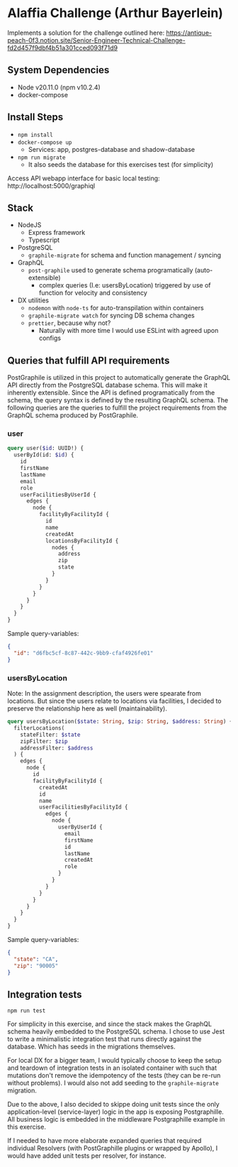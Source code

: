 # Alaffia Challenge (Arthur Bayerlein)

Implements a solution for the challenge outlined here: https://antique-peach-0f3.notion.site/Senior-Engineer-Technical-Challenge-fd2d457f9dbf4b51a301cced093f71d9

## System Dependencies

- Node v20.11.0 (npm v10.2.4)
- docker-compose

## Install Steps

- `npm install`
- `docker-compose up`
  - Services: app, postgres-database and shadow-database
- `npm run migrate`
  - It also seeds the database for this exercises test (for simplicity)

Access API webapp interface for basic local testing: http://localhost:5000/graphiql

## Stack

- NodeJS
  - Express framework
  - Typescript
- PostgreSQL
  - `graphile-migrate` for schema and function management / syncing
- GraphQL
  - `post-graphile` used to generate schema programatically (auto-extensible)
    - complex queries (I.e: usersByLocation) triggered by use of function for velocity and consistency
- DX utilities
  - `nodemon` with `node-ts` for auto-transpilation within containers
  - `graphile-migrate watch` for syncing DB schema changes
  - `prettier`, because why not?
    - Naturally with more time I would use ESLint with agreed upon configs

## Queries that fulfill API requirements

PostGraphile is utilized in this project to automatically generate the GraphQL API directly from the PostgreSQL database schema. This will make it inherently extensible. Since the API is defined programatically from the schema, the query syntax is defined by the resulting GraphQL schema. The following queries are the queries to fulfill the project requirements from the GraphQL schema produced by PostGraphile.

### user

```graphql
query user($id: UUID!) {
  userById(id: $id) {
    id
    firstName
    lastName
    email
    role
    userFacilitiesByUserId {
      edges {
        node {
          facilityByFacilityId {
            id
            name
            createdAt
            locationsByFacilityId {
              nodes {
                address
                zip
                state
              }
            }
          }
        }
      }
    }
  }
}
```

Sample query-variables:

```json
{
  "id": "d6fbc5cf-8c87-442c-9bb9-cfaf4926fe01"
}
```

### usersByLocation

Note: In the assignment description, the users were spearate from locations. But since the users relate to locations via facilities, I decided to preserve the relationship here as well (maintainability).

```graphql
query usersByLocation($state: String, $zip: String, $address: String) {
  filterLocations(
    stateFilter: $state
    zipFilter: $zip
    addressFilter: $address
  ) {
    edges {
      node {
        id
        facilityByFacilityId {
          createdAt
          id
          name
          userFacilitiesByFacilityId {
            edges {
              node {
                userByUserId {
                  email
                  firstName
                  id
                  lastName
                  createdAt
                  role
                }
              }
            }
          }
        }
      }
    }
  }
}
```

Sample query-variables:

```json
{
  "state": "CA",
  "zip": "90005"
}
```

## Integration tests

`npm run test`

For simplicity in this exercise, and since the stack makes the GraphQL schema heavily embedded to the PostgreSQL schema. I chose to use Jest to write a minimalistic integration test that runs directly against the database. Which has seeds in the migrations themselves.

For local DX for a bigger team, I would typically choose to keep the setup and teardown of integration tests in an isolated container with such that mutations don't remove the idempotency of the tests (they can be re-run without problems). I would also not add seeding to the `graphile-migrate` migration.

Due to the above, I also decided to skippe doing unit tests since the only application-level (service-layer) logic in the app is exposing Postgraphille. All business logic is embedded in the middleware Postgraphille example in this exercise.

If I needed to have more elaborate expanded queries that required individual Resolvers (with PostGraphille plugins or wrapped by Apollo), I would have added unit tests per resolver, for instance.

